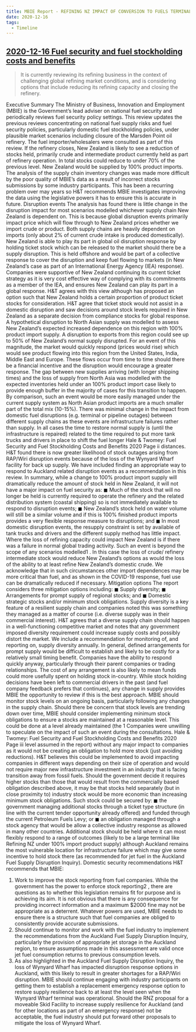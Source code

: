 ```yaml
---
title: MBIE Report - REFINING NZ IMPACT OF CONVERSION TO FUELS TERMINAL
date: 2020-12-16
tags:
  - Timeline
---
```


## [2020-12-16 Fuel security and fuel stockholding costs and benefits](https://www.mbie.govt.nz/dmsdocument/15257-fuel-security-and-fuel-stockholding-costs-and-benefits-2020)


> It is currently reviewing its refining
business in the context of challenging global refining market conditions, and is considering options
that include reducing its refining capacity and closing the refinery. 

Executive Summary
The Ministry of Business, Innovation and Employment (MBIE) is the Government’s lead adviser on
national fuel security and periodically reviews fuel security policy settings. This review updates the
previous reviews concentrating on national fuel supply risks and fuel security policies, particularly
domestic fuel stockholding policies, under plausible market scenarios including closure of the
Marsden Point oil refinery. The fuel importer/wholesalers were consulted as part of this review.
If the refinery closes, New Zealand is likely to see a reduction of stocks held, primarily crude and
intermediate product currently held as part of refinery operation. In total stocks could reduce to
under 70% of the previous level. New Zealand would be supplied by 100% product imports.
The analysis of the supply chain inventory changes was made more difficult by the poor quality of
MBIE’s data as a result of incorrect stocks submissions by some industry participants. This has
been a recurring problem over may years so H&T recommends MBIE investigates improving the
data using the legislative powers it has to ensure this is accurate in future.
Disruption events
The analysis has found there is little change in the disruption impact for most scenarios modelled
whichever supply chain New Zealand is dependent on. This is because global disruption events
primarily impact price which will flow through to New Zealand prices whether we import crude or
product. Both supply chains are heavily dependent on imports (only about 2% of current crude
intake is produced domestically).
New Zealand is able to play its part in global oil disruption response by holding ticket stock which
can be released to the market should there be a supply disruption. This is held offshore and would
be part of a collective response to cover the disruption and keep fuel flowing to markets (in New
Zealand’s case as part of an International Energy Agency (IEA) response). Companies were
supportive of New Zealand continuing its current ticket strategy as it is very cost effective way of
complying with its commitments as a member of the IEA, and ensures New Zealand can play its
part in a global response. H&T agrees with this view although has proposed an option such that
New Zealand holds a certain proportion of product ticket stocks for consideration. H&T agree that
ticket stock would not assist in a domestic disruption and saw decisions around stock levels
required in New Zealand as a separate decision from compliance stocks for global response.
A hypothetical disruption to North Asian supply was modelled to assess New Zealand’s expected
increased dependence on this region with 100% product import supply. A disruption to exports
from this region could see up to 50% of New Zealand’s normal supply disrupted. For an event of
this magnitude, the market would quickly respond (prices would rise) which would see product
flowing into this region from the United States, India, Middle East and Europe. These flows occur
from time to time should there be a financial incentive and the disruption would encourage a
greater response. The gap between new supplies arriving (with longer shipping times) and the
loss of supply from North Asia was modelled with the expected inventories held under an 100%
product import case likely to provide enough buffer in the majority of cases for this transition to
happen. By comparison, such an event would be more easily managed under the current supply
system as North Asian product imports are a much smaller part of the total mix (10-15%).
There was minimal change in the impact from domestic fuel disruptions (e.g. terminal or pipeline
outages) between different supply chains as these events are infrastructure failures rather than
supply. In all cases the time to restore normal supply is (until the infrastructure is repaired)
related to the time required to put more tank trucks and drivers in place to shift the fuel longer 
Hale & Twomey: Fuel Security and Fuel Stockholding Costs and Benefits 2020 Page ii
distances. H&T found there is now greater likelihood of stock outages arising from RAP/Wiri
disruption events because of the loss of the Wynyard Wharf facility for back up supply. We have
included finding an appropriate way to respond to Auckland related disruption events as a
recommendation in this review.
In summary, while a change to 100% product import supply will dramatically reduce the amount
of stock held in New Zealand, it will not have a major impact on fuel security as:
◼ Much of the stock that will no longer be held is currently required to operate the
refinery and the related distribution system (coastal shipping) so is not immediately
available to respond to disruption events;
◼ New Zealand’s stock held on water volume will still be a similar volume and if this is
100% finished product imports provides a very flexible response measure to
disruptions; and
◼ In most domestic disruption events, the resupply constraint is set by available of tank
trucks and drivers and the different supply method has little impact.
Where the loss of refining capacity could impact New Zealand is if there was a failure in normal
global trading activity. Such an event is beyond the scope of any scenarios modelled1
. In this case
the loss of crude/ refinery intermediate stock would reduce New Zealand’s options as would the
loss of the ability to at least refine New Zealand’s domestic crude. We acknowledge that in such
circumstances other import dependences may be more critical than fuel, and as shown in the
COVID-19 response, fuel use can be dramatically reduced if necessary.
Mitigation options
The report considers three mitigation options including:
◼ Supply diversity;
◼ Arrangements for prompt supply of regional stocks; and
◼ Domestic strategic stocks and/or minimum stock obligations.
Supply diversity is a key feature of a resilient supply chain and companies noted this was
something they managed as a matter of course (i.e. diverse supply was in their commercial
interest). H&T agrees that a diverse supply chain should happen in a well-functioning competitive
market and notes that any government imposed diversity requirement could increase supply costs
and possibly distort the market. We include a recommendation for monitoring of, and reporting
on, supply diversity annually.
In general, defined arrangements for prompt supply would be difficult to establish and likely to be
costly for a relatively small timing benefit. Companies have the ability to respond quickly anyway,
particularly through their parent companies or trading relationships. The cost of any arrangement
is also likely to mean funds could more usefully spent on holding stock in-country.
While stock holding decisions have been left to commercial drivers in the past (and fuel company
feedback prefers that continues), any change in supply provides MBIE the opportunity to review if
this is the best approach. MBIE should monitor stock levels on an ongoing basis, particularly
following any changes in the supply chain. Should there be concern that stock levels are trending
down over time, MBIE should consider implementing minimum stock obligations to ensure a
stocks are maintained at a reasonable level. This could be done at a level already maintained (the
1 Companies were unwilling to speculate on the impact of such an event during the consultations.
Hale & Twomey: Fuel Security and Fuel Stockholding Costs and Benefits 2020 Page iii
level assumed in the report) without any major impact to companies as it would not be creating
an obligation to hold more stock (just avoiding reductions). H&T believes this could be
implemented to avoid impacting companies in different ways depending on their size of operation
and would not require major new infrastructure investment in an industry that is facing transition
away from fossil fuels.
Should the government decide it requires higher stocks than those that would result from the
commercially based obligation described above, it may be that stocks held separately (but in close
proximity to) industry stock would be more economic than increasing minimum stock obligations.
Such stock could be secured by:
◼ the government managing additional stocks through a ticket type structure (in line
with the current tender opportunity already offered) and funded through the current
Petroleum Fuels Levy; or
◼ an obligation managed through a stock agency that would be allow a collective
industry response as allowed in many other countries.
Additional stock should be held where it can most flexibly respond to a range of outcomes (likely
to be a large terminal like Refining NZ under 100% import product supply) although Auckland
remains the most vulnerable location for infrastructure failure which may give some incentive to
hold stock there (as recommended for jet fuel in the Auckland Fuel Supply Disruption Inquiry).
Domestic security recommendations
H&T recommends that MBIE:
1. Work to improve the stock reporting from fuel companies. While the government has the
power to enforce stock reporting2
, there are questions as to whether this legislation remains
fit for purpose and is achieving its aim. It is not obvious that there is any consequence for
providing incorrect information and a maximum $2000 fine may not be appropriate as a
deterrent. Whatever powers are used, MBIE needs to ensure there is a structure such that
fuel companies are obliged to consistently provide accurate submissions.
2. Should continue to monitor and work with the fuel industry to implement the
recommendations from the Auckland Fuel Supply Disruption Inquiry, particularly the provision
of appropriate jet storage in the Auckland region, to ensure assumptions made in this
assessment are valid once jet fuel consumption returns to previous consumption levels.
3. As also highlighted in the Auckland Fuel Supply Disruption Inquiry, the loss of Wynyard Wharf
has impacted disruption response options in Auckland, with this likely to result in greater
shortages for a RAP/Wiri disruption. MBIE should continue engaging with industry participants
on getting them to establish a replacement emergency response option to restore supply
resilience back to at least the level seen when the Wynyard Wharf terminal was operational.
Should the RNZ proposal for a moveable Skid Facility to increase supply resilience for
Auckland (and for other locations as part of an emergency response) not be acceptable, the
fuel industry should put forward other proposals to mitigate the loss of Wynyard Wharf.